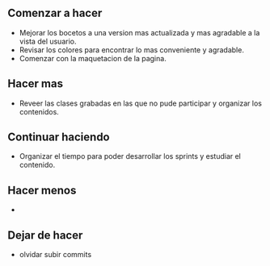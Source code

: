 ## Comenzar a hacer
- Mejorar los bocetos a una version mas actualizada y mas agradable a la vista del usuario.
- Revisar los colores para encontrar lo mas conveniente y agradable.
- Comenzar con la maquetacion de la pagina.

## Hacer mas
- Reveer las clases grabadas en las que no pude participar y organizar los contenidos.

## Continuar haciendo
- Organizar el tiempo para poder desarrollar los sprints y estudiar el contenido.

## Hacer menos
- 

## Dejar de hacer
- olvidar subir commits